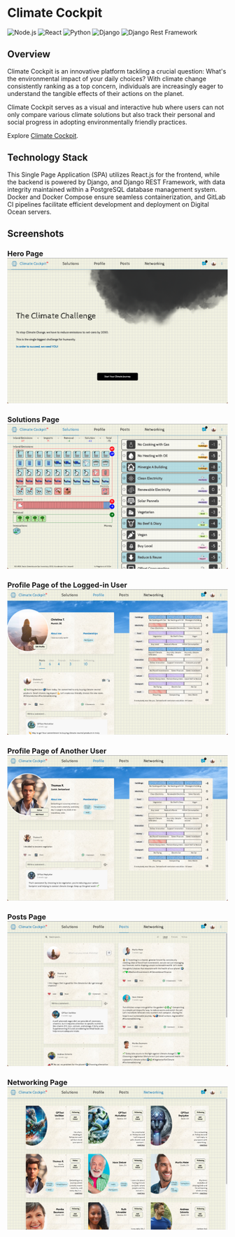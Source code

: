 # Climate Cockpit

![Node.js](https://img.shields.io/badge/Node.js-v20.x-brightgreen?logo=node.js)
![React](https://img.shields.io/badge/React-18.2-cyan?logo=react)
![Python](https://img.shields.io/badge/Python-3.11-blue?logo=python)
![Django](https://img.shields.io/badge/Django-4.2-white?logo=django)
![Django Rest Framework](https://img.shields.io/badge/Django%20Rest%20Framework-3.14-orange)

## Overview

Climate Cockpit is an innovative platform tackling a crucial question: What's
the environmental impact of your daily choices? With climate change consistently
ranking as a top concern, individuals are increasingly eager to understand the
tangible effects of their actions on the planet.

Climate Cockpit serves as a visual and interactive hub where users can not only
compare various climate solutions but also track their personal and social
progress in adopting environmentally friendly practices.

Explore [Climate Cockpit](https://climate-cockpit.propulsion-learn.ch/).

## Technology Stack

This Single Page Application (SPA) utilizes React.js for the frontend, while the
backend is powered by Django, and Django REST Framework, with data integrity
maintained within a PostgreSQL database management system. Docker and Docker
Compose ensure seamless containerization, and GitLab CI pipelines facilitate
efficient development and deployment on Digital Ocean servers.

## Screenshots

### Hero Page ![Hero](screenshots/hero.png)

### Solutions Page ![Hero](screenshots/solutions.png)

### Profile Page of the Logged-in User ![Hero](screenshots/profile.png)

### Profile Page of Another User ![Hero](screenshots/profile-user.png)

### Posts Page ![Hero](screenshots/posts.png)

### Networking Page ![Hero](screenshots/networking.png)
